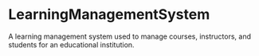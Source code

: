 # LearningManagementSystem
A learning management system used to manage courses, instructors, and students for an educational institution.
